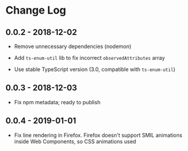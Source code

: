 # Change Log

## 0.0.2 - 2018-12-02

* Remove unnecessary dependencies (nodemon)

* Add `ts-enum-util` lib to fix incorrect `observedAttributes` array

* Use stable TypeScript version (3.0, compatible with `ts-enum-util`)

## 0.0.3 - 2018-12-03

* Fix npm metadata; ready to publish

## 0.0.4 - 2019-01-01

* Fix line rendering in Firefox. Firefox doesn't support SMIL animations inside Web Components, so CSS animations used
